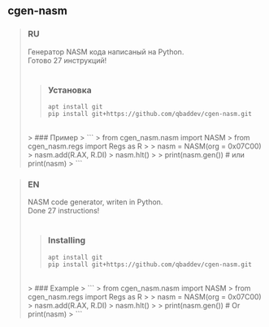 ## cgen-nasm

> ### RU
> Генератор NASM кода написаный на Python.<br>
> Готово 27 инструкций!<br>
> <br>
> > ### Установка
> > ```
> > apt install git
> > pip install git+https://github.com/qbaddev/cgen-nasm.git
> > ```
> <br>
> > ### Пример
> > ```
> > from cgen_nasm.nasm import NASM
> > from cgen_nasm.regs import Regs as R
> >
> > nasm = NASM(org = 0x07C00)
> > nasm.add(R.AX, R.DI)
> > nasm.hlt()
> >
> > print(nasm.gen()) # или print(nasm)
> > ```

> ### EN
> NASM code generator, writen in Python.<br>
> Done 27 instructions!<br>
> <br>
> > ### Installing
> > ```
> > apt install git
> > pip install git+https://github.com/qbaddev/cgen-nasm.git
> > ```
> <br>
> > ### Example
> > ```
> > from cgen_nasm.nasm import NASM
> > from cgen_nasm.regs import Regs as R
> >
> > nasm = NASM(org = 0x07C00)
> > nasm.add(R.AX, R.DI)
> > nasm.hlt()
> >
> > print(nasm.gen()) # Or print(nasm)
> > ```
